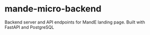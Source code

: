 # mande-micro-backend
Backend server and API endpoints for MandE landing page. Built with FastAPI and PostgreSQL
